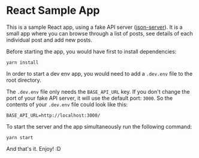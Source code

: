 # React Sample App

This is a sample React app, using a fake API server ([json-server](https://github.com/typicode/json-server)).
It is a small app where you can browse through a list of posts, see details of each individual post and add new posts.

Before starting the app, you would have first to install dependencies:

```
yarn install
```

In order to start a dev env app, you would need to add a `.dev.env` file to the root directory.

The `.dev.env` file only needs the `BASE_API_URL` key. If you don't change the port of your fake API server, it will use the default port: `3000`. So the contents of your `.dev.env` file could look like this:

```
BASE_API_URL=http://localhost:3000/
```

To start the server and the app simultaneously run the following command:

```
yarn start
```

And that's it. Enjoy! :D

